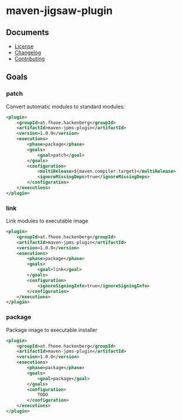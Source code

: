 # maven-jigsaw-plugin

## Documents

* [License](./LICENSE.md)
* [Changelog](./CHANGELOG.md)
* [Contributing](./CONTRIBUTING.md)

## Goals

### patch

Convert automatic modules to standard modules:

```xml
<plugin>
    <groupId>at.fhooe.hackenberg</groupId>
    <artifactId>maven-jpms-plugin</artifactId>
    <version>1.0.0</version>
    <executions>
        <phase>package</phase>
        <goals>
            <goal>patch</goal>
        </goals>
        <configuration>
            <multiRelease>${maven.compiler.target}</multiRelease>
            <ignoreMissingDeps>true</ignoreMissingDeps>
        </configuration>
    </executions>
</plugin>
```

### link

Link modules to executable image

```xml
<plugin>
    <groupId>at.fhooe.hackenberg</groupId>
    <artifactId>maven-jpms-plugin</artifactId>
    <version>1.0.0</version>
    <executions>
        <phase>package</phase>
        <goals>
            <goal>link</goal>
        </goals>
        <configuration>
            <ignoreSigningInfo>true</ignoreSigningInfo>
        </configuration>
    </executions>
</plugin>
```

### package

Package image to executable installer

```xml
<plugin>
    <groupId>at.fhooe.hackenberg</groupId>
    <artifactId>maven-jpms-plugin</artifactId>
    <version>1.0.0</version>
    <executions>
        <phase>package</phase>
        <goals>
            <goal>package</goal>
        </goals>
        <configuration>
            TODO
        </configuration>
    </executions>
</plugin>
```

